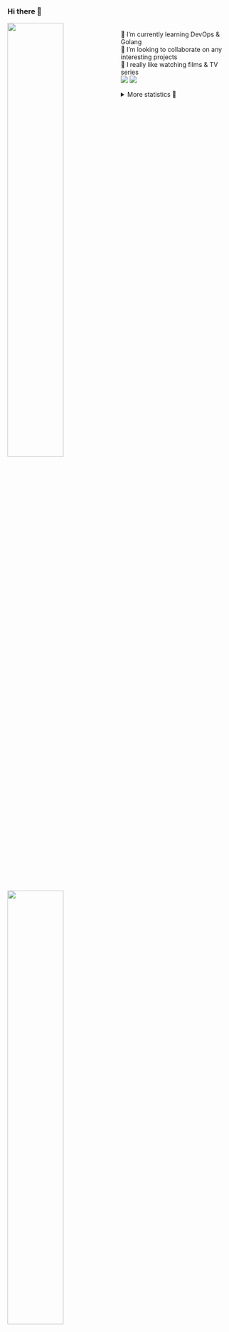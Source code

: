 ### Hi there 👋


[<img align="left" width="50%" src="https://github-readme-stats.vercel.app/api?username=rufusnufus&hide=issues&show_icons=true&count_private=true&theme=transparent&title_color=FF6F40&text_color=FBF9F8&icon_color=F48242&hide_border=true&hide_title=true#gh-dark-mode-only">](https://metrics.lecoq.io/rufusnufus#gh-dark-mode-only)
[<img align="left" width="50%" src="https://github-readme-stats.vercel.app/api?username=rufusnufus&hide=issues&show_icons=true&count_private=true&theme=transparent&title_color=FF6533&text_color=4D4644&icon_color=FF8038&hide_border=true&hide_title=true#gh-light-mode-only">](https://metrics.lecoq.io/rufusnufus#gh-light-mode-only)

<p>
  <br>
  🌱 I’m currently learning DevOps & Golang</br>
  👯 I’m looking to collaborate on any interesting projects</br>
  🎥 I really like watching films & TV series</br>
  <a href="https://linkedin.com/in/rufusnufus"><img src="https://img.shields.io/badge/linkedin-0077B5.svg?style=for-the-badge&logo=linkedin&logoColor=white"/></a>
  <a href="https://t.me/rufusnufus"><img src="https://img.shields.io/badge/-telegram-black?style=for-the-badge&color=blue&logo=telegram"/></a>
</p>

<p text-align="left">
<details>
  <summary>More statistics 👀</summary><br/>

<!--START_SECTION:waka-->
![Code Time](http://img.shields.io/badge/Code%20Time-2%20hrs%2020%20mins-blue)

![Profile Views](http://img.shields.io/badge/Profile%20Views-17-blue)

**I'm an Early 🐤** 

```text
🌞 Morning    116 commits    ████░░░░░░░░░░░░░░░░░░░░░   17.29% 
🌆 Daytime    355 commits    █████████████░░░░░░░░░░░░   52.91% 
🌃 Evening    160 commits    ██████░░░░░░░░░░░░░░░░░░░   23.85% 
🌙 Night      40 commits     █░░░░░░░░░░░░░░░░░░░░░░░░   5.96%

```
📅 **I'm Most Productive on Tuesday** 

```text
Monday       127 commits    ████░░░░░░░░░░░░░░░░░░░░░   18.93% 
Tuesday      131 commits    █████░░░░░░░░░░░░░░░░░░░░   19.52% 
Wednesday    106 commits    ████░░░░░░░░░░░░░░░░░░░░░   15.8% 
Thursday     123 commits    ████░░░░░░░░░░░░░░░░░░░░░   18.33% 
Friday       122 commits    ████░░░░░░░░░░░░░░░░░░░░░   18.18% 
Saturday     33 commits     █░░░░░░░░░░░░░░░░░░░░░░░░   4.92% 
Sunday       29 commits     █░░░░░░░░░░░░░░░░░░░░░░░░   4.32%

```


📊 **This Week I Spent My Time On** 

```text
💬 Programming Languages: 
Markdown                 1 hr 27 mins        ███████████████░░░░░░░░░░   62.24% 
Other                    23 mins             ████░░░░░░░░░░░░░░░░░░░░░   16.79% 
YAML                     17 mins             ███░░░░░░░░░░░░░░░░░░░░░░   12.55% 
HCL                      11 mins             ██░░░░░░░░░░░░░░░░░░░░░░░   8.42%

🔥 Editors: 
VS Code                  2 hrs 7 mins        ██████████████████████░░░   90.99% 
iTerm2                   12 mins             ██░░░░░░░░░░░░░░░░░░░░░░░   9.01%

```

**I Mostly Code in Python** 

```text
Python                   9 repos             ███████░░░░░░░░░░░░░░░░░░   28.12% 
Java                     4 repos             ███░░░░░░░░░░░░░░░░░░░░░░   12.5% 
Jupyter Notebook         4 repos             ███░░░░░░░░░░░░░░░░░░░░░░   12.5% 
JavaScript               3 repos             ██░░░░░░░░░░░░░░░░░░░░░░░   9.38% 
HTML                     3 repos             ██░░░░░░░░░░░░░░░░░░░░░░░   9.38%

```



 Last Updated on 21/11/2022 00:46:27 UTC
<!--END_SECTION:waka-->

</details>
</p>
